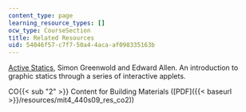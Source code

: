 ```yaml
---
content_type: page
learning_resource_types: []
ocw_type: CourseSection
title: Related Resources
uid: 54046f57-c7f7-50a4-4aca-af098335163b
---
```


[Active Statics](http://acg.media.mit.edu/people/simong/statics/data/), Simon Greenwold and Edward Allen. An introduction to graphic statics through a series of interactive applets.

CO{{< sub "2" >}} Content for Building Materials ([PDF]({{< baseurl >}}/resources/mit4_440s09_res_co2))